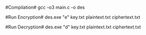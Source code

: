 #Compilation#
gcc -o3 main.c -o des

#Run Encryption#
des.exe "e" key.txt plaintext.txt ciphertext.txt

#Run Decryption#
des.exe "d" key.txt plaintext.txt ciphertext.txt
